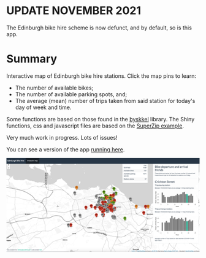 # UPDATE NOVEMBER 2021

The Edinburgh bike hire scheme is now defunct, and by default, so is this app.


# Summary

Interactive map of Edinburgh bike hire stations. Click the map pins to learn:

* The number of available bikes;
* The number of available parking spots, and;
* The average (mean) number of trips taken from said station for today's day of week and time.

Some functions are based on those found in the [byskkel](https://rdrr.io/cran/bysykkel/) library. 
The Shiny functions, css and javascript files are based on the [SuperZip example](https://shiny.rstudio.com/gallery/superzip-example.html).

Very much work in progress. Lots of issues!

You can see a version of the app [running here](https://diarmuid.shinyapps.io/edinburgh_bike_hire_app/). 

![screenshot](screenshot.png)



